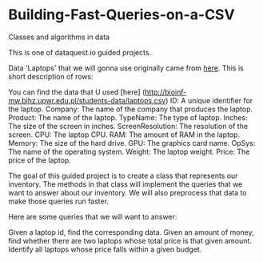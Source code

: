 # Building-Fast-Queries-on-a-CSV
Classes and algorithms in data

This is one of dataquest.io guided projects.

Data 'Laptops' that we will gonna use originally came from [here](https://www.kaggle.com/datasets/muhammetvarl/laptop-price). This is short description of rows:

You can find the data that U used [here]
(http://bioinf-mw.bihz.upwr.edu.pl/students-data/laptops.csv)
ID: A unique identifier for the laptop.
Company: The name of the company that produces the laptop.
Product: The name of the laptop.
TypeName: The type of laptop.
Inches: The size of the screen in inches.
ScreenResolution: The resolution of the screen.
CPU: The laptop CPU.
RAM: The amount of RAM in the laptop.
Memory: The size of the hard drive.
GPU: The graphics card name.
OpSys: The name of the operating system.
Weight: The laptop weight.
Price: The price of the laptop.

The goal of this guided project is to create a class that represents our inventory. The methods in that class will implement the queries that we want to answer about our inventory. We will also preprocess that data to make those queries run faster.

Here are some queries that we will want to answer:

Given a laptop id, find the corresponding data.
Given an amount of money, find whether there are two laptops whose total price is that given amount.
Identify all laptops whose price falls within a given budget.
